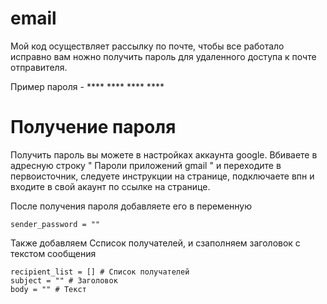 # email

Мой код осуществляет рассылку по почте, чтобы все работало исправно вам ножно получить пароль для удаленного доступа к почте отправителя. 

Пример пароля - **** **** **** ****

# Получение пароля
Получить пароль вы можете в настройках аккаунта google. Вбиваете в адресную строку " Пароли приложений gmail " и переходите в первоисточник, следуете инструкции на странице, подключаете впн и входите в свой акаунт по ссылке на странице. 

После получения пароля добавляете его в переменную

    sender_password = ""

Также добавляем Ссписок получателей, и сзаполняем заголовок с текстом сообщения

    recipient_list = [] # Список получателей
    subject = "" # Заголовок
    body = "" # Текст
  
